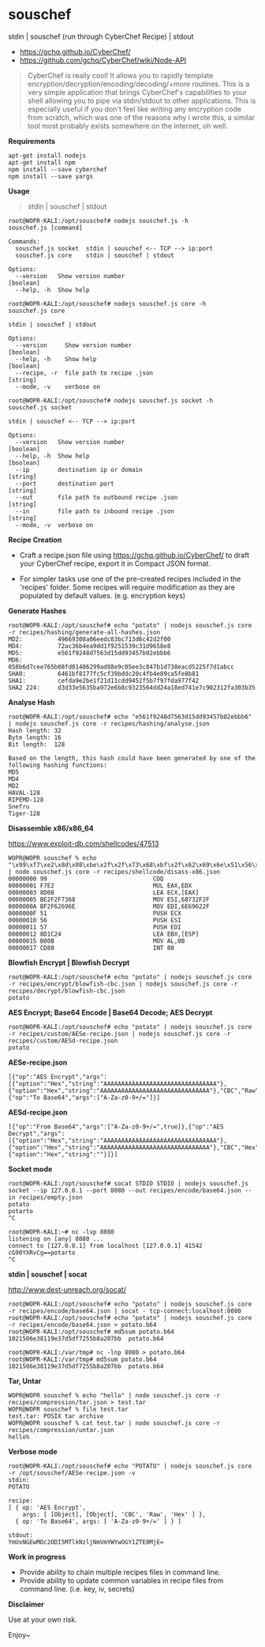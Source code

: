 # souschef

stdin | souschef (run through CyberChef Recipe) | stdout

- https://gchq.github.io/CyberChef/
- https://github.com/gchq/CyberChef/wiki/Node-API

> CyberChef is really cool! It allows you to rapidly template encryption/decryption/encoding/decoding/+more routines. This is a very simple application that brings CyberChef's capabilities to your shell allowing you to pipe via stdin/stdout to other applications. This is especially useful if you don't feel like writing any encryption code from scratch, which was one of the reasons why i wrote this, a similar tool most probably exists somewhere on the internet, oh well. 


**Requirements**

```
apt-get install nodejs
apt-get install npm
npm install --save cyberchef
npm install --save yargs

```

**Usage**

> stdin | souschef | stdout

```
root@WOPR-KALI:/opt/souschef# nodejs souschef.js -h
souschef.js [command]

Commands:
  souschef.js socket  stdin | souschef <-- TCP --> ip:port
  souschef.js core    stdin | souschef | stdout

Options:
  --version   Show version number                                      [boolean]
  --help, -h  Show help  
```

```
root@WOPR-KALI:/opt/souschef# nodejs souschef.js core -h
souschef.js core

stdin | souschef | stdout

Options:
  --version     Show version number                                    [boolean]
  --help, -h    Show help                                              [boolean]
  --recipe, -r  file path to recipe .json                               [string]
  --mode, -v    verbose on

```

```
root@WOPR-KALI:/opt/souschef# nodejs souschef.js socket -h
souschef.js socket

stdin | souschef <-- TCP --> ip:port

Options:
  --version   Show version number                                      [boolean]
  --help, -h  Show help                                                [boolean]
  --ip        destination ip or domain                                  [string]
  --port      destination port                                          [string]
  --out       file path to outbound recipe .json                        [string]
  --in        file path to inbound recipe .json                         [string]
  --mode, -v  verbose on

```

**Recipe Creation**

- Craft a recipe.json file using https://gchq.github.io/CyberChef/ to draft your CyberChef recipe, export it in Compact JSON format.

- For simpler tasks use one of the pre-created recipes included in the 'recipes' folder. Some recipes will require modification as they are populated by default values. (e.g. encryption keys)


**Generate Hashes**

```
root@WOPR-KALI:/opt/souschef# echo "potato" | nodejs souschef.js core -r recipes/hashing/generate-all-hashes.json 
MD2:          49669308a06eedc83bc713d6c42d2f00
MD4:          72ac36b4ea9dd1f9251539c31d9658e8
MD5:          e561f9248d7563d15dd93457b02ebbb6
MD6:          058b6d7cee765b08fd01486299ad88e9c05ee3c847b1d738eacd5225f7d1abcc
SHA0:         6461bf8177fc5cf39bddc20c4fb4e89ca5fe8b81
SHA1:         cefda9e2be1f21d11cdd9452f5b7f97fda977f42
SHA2 224:     d3d33e5635ba972e6b8c9323564dd24a18ed741e7c902312fa303b35
```
**Analyse Hash**

```
root@WOPR-KALI:/opt/souschef# echo "e561f9248d7563d15dd93457b02ebbb6" | nodejs souschef.js core -r recipes/hashing/analyse.json
Hash length: 32
Byte length: 16
Bit length:  128

Based on the length, this hash could have been generated by one of the following hashing functions:
MD5
MD4
MD2
HAVAL-128
RIPEMD-128
Snefru
Tiger-128
```

**Disassemble x86/x86_64**

https://www.exploit-db.com/shellcodes/47513

```
WOPR@WOPR souschef % echo "\x99\xf7\xe2\x8d\x08\xbe\x2f\x2f\x73\x68\xbf\x2f\x62\x69\x6e\x51\x56\x57\x8d\x1c\x24\xb0\x0b\xcd\x80" | node souschef.js core -r recipes/shellcode/disass-x86.json
00000000 99                              CDQ
00000001 F7E2                            MUL EAX,EDX
00000003 8D08                            LEA ECX,[EAX]
00000005 BE2F2F7368                      MOV ESI,68732F2F
0000000A BF2F62696E                      MOV EDI,6E69622F
0000000F 51                              PUSH ECX
00000010 56                              PUSH ESI
00000011 57                              PUSH EDI
00000012 8D1C24                          LEA EBX,[ESP]
00000015 B00B                            MOV AL,0B
00000017 CD80                            INT 80
```

**Blowfish Encrypt | Blowfish Decrypt**

```
root@WOPR-KALI:/opt/souschef# echo "potato" | nodejs souschef.js core -r recipes/encrypt/blowfish-cbc.json | nodejs souschef.js core -r recipes/decrypt/blowfish-cbc.json 
potato

```

**AES Encrypt; Base64 Encode | Base64 Decode; AES Decrypt**

```
root@WOPR-KALI:/opt/souschef# echo "potato" | nodejs souschef.js core -r recipes/custom/AESe-recipe.json | nodejs souschef.js core -r recipes/custom/AESd-recipe.json 
potato

```

**AESe-recipe.json**

```
[{"op":"AES Encrypt","args":[{"option":"Hex","string":"AAAAAAAAAAAAAAAAAAAAAAAAAAAAAAAA"},{"option":"Hex","string":"AAAAAAAAAAAAAAAAAAAAAAAAAAAAAAA"},"CBC","Raw","Hex"]},{"op":"To Base64","args":["A-Za-z0-9+/="]}]
```

**AESd-recipe.json**
```
[{"op":"From Base64","args":["A-Za-z0-9+/=",true]},{"op":"AES Decrypt","args":[{"option":"Hex","string":"AAAAAAAAAAAAAAAAAAAAAAAAAAAAAAAA"},{"option":"Hex","string":"AAAAAAAAAAAAAAAAAAAAAAAAAAAAAAA"},"CBC","Hex","Raw",{"option":"Hex","string":""}]}]
```

**Socket mode**
```
root@WOPR-KALI:/opt/souschef# socat STDIO STDIO | nodejs souschef.js socket --ip 127.0.0.1 --port 8080 --out recipes/encode/base64.json --in recipes/empty.json
potato
potarto
^C

root@WOPR-KALI:~# nc -lvp 8080
listening on [any] 8080 ...
connect to [127.0.0.1] from localhost [127.0.0.1] 41542
cG90YXRvCg==potarto
^C

```

**stdin | souschef | socat**

http://www.dest-unreach.org/socat/

```
root@WOPR-KALI:/opt/souschef# echo "potato" | nodejs souschef.js core -r recipes/encode/base64.json | socat - tcp-connect:localhost:8080
root@WOPR-KALI:/opt/souschef# echo "potato" | nodejs souschef.js core -r recipes/encode/base64.json > potato.b64
root@WOPR-KALI:/opt/souschef# md5sum potato.b64 
1021506e38119e37d5df7255b8a207bb  potato.b64

root@WOPR-KALI:/var/tmp# nc -lnp 8080 > potato.b64
root@WOPR-KALI:/var/tmp# md5sum potato.b64 
1021506e38119e37d5df7255b8a207bb  potato.b64

```
**Tar, Untar**

```
WOPR@WOPR souschef % echo "hello" | node souschef.js core -r recipes/compression/tar.json > test.tar
WOPR@WOPR souschef % file test.tar 
test.tar: POSIX tar archive
WOPR@WOPR souschef % cat test.tar | node souschef.js core -r recipes/compression/untar.json          
hello%                                          
```

**Verbose mode**

```
root@WOPR-KALI:/opt/souschef# echo "POTATO" | nodejs souschef.js core -r /opt/souschef/AESe-recipe.json -v
stdin: 
POTATO

recipe: 
[ { op: 'AES Encrypt',
    args: [ [Object], [Object], 'CBC', 'Raw', 'Hex' ] },
  { op: 'To Base64', args: [ 'A-Za-z0-9+/=' ] } ]

stdout: 
YmUxNGEwMDc2ODI5MTlkNzljNmVmYWYwOGY1ZTE0MjE=
```

**Work in progress**

- Provide ability to chain multiple recipes files in command line. 
- Provide ability to update common variables in recipe files from command line. (i.e. key, iv, secrets)

**Disclaimer**

Use at your own risk. 

Enjoy~
